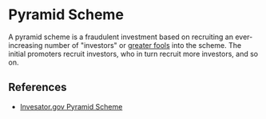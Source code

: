 # Pyramid Scheme

A pyramid scheme is a fraudulent investment based on recruiting an ever-increasing number of "investors" or [greater fools](greater-fool-theory.md) into the scheme. The initial promoters recruit investors, who in turn recruit more investors, and so on. 

## References

* [Invesator.gov Pyramid Scheme](https://www.investor.gov/protect-your-investments/fraud/types-fraud/pyramid-schemes)